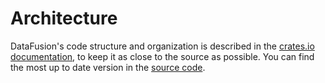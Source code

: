 <!---
  Licensed to the Apache Software Foundation (ASF) under one
  or more contributor license agreements.  See the NOTICE file
  distributed with this work for additional information
  regarding copyright ownership.  The ASF licenses this file
  to you under the Apache License, Version 2.0 (the
  "License"); you may not use this file except in compliance
  with the License.  You may obtain a copy of the License at

    http://www.apache.org/licenses/LICENSE-2.0

  Unless required by applicable law or agreed to in writing,
  software distributed under the License is distributed on an
  "AS IS" BASIS, WITHOUT WARRANTIES OR CONDITIONS OF ANY
  KIND, either express or implied.  See the License for the
  specific language governing permissions and limitations
  under the License.
-->

# Architecture

DataFusion's code structure and organization is described in the
[crates.io documentation], to keep it as close to the source as
possible. You can find the most up to date version in the [source code].

[crates.io documentation]: https://docs.rs/datafusion/latest/datafusion/index.html#architecture
[source code]: https://github.com/apache/datafusion/blob/main/datafusion/core/src/lib.rs
